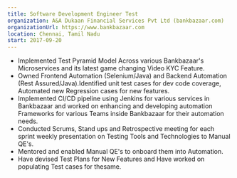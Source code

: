 ```yaml
---
title: Software Development Engineer Test
organization: A&A Dukaan Financial Services Pvt Ltd (bankbazaar.com)
organizationUrl: https://www.bankbazaar.com
location: Chennai, Tamil Nadu
start: 2017-09-20
---
```


- Implemented Test Pyramid Model Across various Bankbazaar's Microservices and its latest game changing Video KYC Feature.
- Owned Frontend Automation (Selenium/Java) and Backend Automation (Rest Assured/Java).Identified unit test cases for dev code coverage, Automated new Regression cases for new features.
- Implemented CI/CD pipeline using Jenkins for various services in Bankbazaar and worked on enhancing and developing automation Frameworks for various Teams inside Bankbazaar for their automation needs.
- Conducted Scrums, Stand ups and Retrospective meeting for each sprint weekly presentation on Testing Tools and Technologies to Manual QE's.
- Mentored and enabled Manual QE's to onboard them into Automation.
- Have devised Test Plans for New Features and Have worked on populating Test cases for thesame.